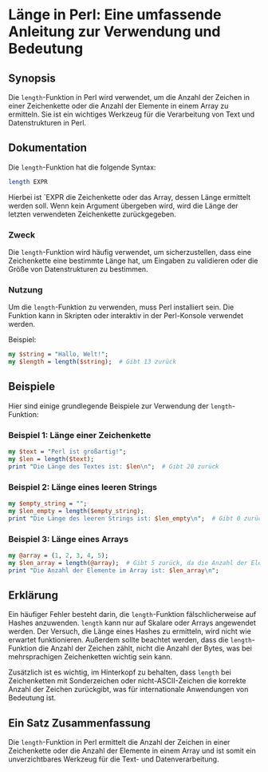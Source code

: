 <!--
Meta Description: # Länge in Perl: Eine umfassende Anleitung zur Verwendung und Bedeutung ## Synopsis Die `length`-Funktion in Perl wird verwendet, um die Anzahl der Ze...
Meta Keywords: die, length, der, perl, länge
-->

# Länge in Perl: Eine umfassende Anleitung zur Verwendung und Bedeutung

## Synopsis
Die `length`-Funktion in Perl wird verwendet, um die Anzahl der Zeichen in einer Zeichenkette oder die Anzahl der Elemente in einem Array zu ermitteln. Sie ist ein wichtiges Werkzeug für die Verarbeitung von Text und Datenstrukturen in Perl.

## Dokumentation
Die `length`-Funktion hat die folgende Syntax:

```perl
length EXPR
```

Hierbei ist `EXPR die Zeichenkette oder das Array, dessen Länge ermittelt werden soll. Wenn kein Argument übergeben wird, wird die Länge der letzten verwendeten Zeichenkette zurückgegeben.

### Zweck
Die `length`-Funktion wird häufig verwendet, um sicherzustellen, dass eine Zeichenkette eine bestimmte Länge hat, um Eingaben zu validieren oder die Größe von Datenstrukturen zu bestimmen.

### Nutzung
Um die `length`-Funktion zu verwenden, muss Perl installiert sein. Die Funktion kann in Skripten oder interaktiv in der Perl-Konsole verwendet werden. 

Beispiel:
```perl
my $string = "Hallo, Welt!";
my $length = length($string);  # Gibt 13 zurück
```

## Beispiele
Hier sind einige grundlegende Beispiele zur Verwendung der `length`-Funktion:

### Beispiel 1: Länge einer Zeichenkette
```perl
my $text = "Perl ist großartig!";
my $len = length($text);
print "Die Länge des Textes ist: $len\n";  # Gibt 20 zurück
```

### Beispiel 2: Länge eines leeren Strings
```perl
my $empty_string = "";
my $len_empty = length($empty_string);
print "Die Länge des leeren Strings ist: $len_empty\n";  # Gibt 0 zurück
```

### Beispiel 3: Länge eines Arrays
```perl
my @array = (1, 2, 3, 4, 5);
my $len_array = length(@array);  # Gibt 5 zurück, da die Anzahl der Elemente im Array 5 ist
print "Die Anzahl der Elemente im Array ist: $len_array\n";
```

## Erklärung
Ein häufiger Fehler besteht darin, die `length`-Funktion fälschlicherweise auf Hashes anzuwenden. `length` kann nur auf Skalare oder Arrays angewendet werden. Der Versuch, die Länge eines Hashes zu ermitteln, wird nicht wie erwartet funktionieren. Außerdem sollte beachtet werden, dass die `length`-Funktion die Anzahl der Zeichen zählt, nicht die Anzahl der Bytes, was bei mehrsprachigen Zeichenketten wichtig sein kann.

Zusätzlich ist es wichtig, im Hinterkopf zu behalten, dass `length` bei Zeichenketten mit Sonderzeichen oder nicht-ASCII-Zeichen die korrekte Anzahl der Zeichen zurückgibt, was für internationale Anwendungen von Bedeutung ist.

## Ein Satz Zusammenfassung
Die `length`-Funktion in Perl ermittelt die Anzahl der Zeichen in einer Zeichenkette oder die Anzahl der Elemente in einem Array und ist somit ein unverzichtbares Werkzeug für die Text- und Datenverarbeitung.